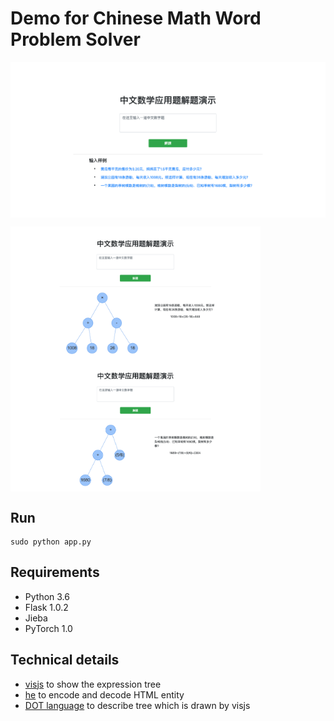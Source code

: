 # Demo for Chinese Math Word Problem Solver

<img src="readme/index.png" align="center" width="700px">

<img src="readme/example_1.png" align="center" width="400px"> <img src="readme/example_2.png" align="center" width="400px">

## Run 
```
sudo python app.py
```

## Requirements
- Python 3.6
- Flask 1.0.2
- Jieba
- PyTorch 1.0

## Technical details
- [visjs](http://visjs.org/) to show the expression tree
- [he](https://github.com/mathiasbynens/he) to encode and decode HTML entity
- [DOT language](https://en.wikipedia.org/wiki/DOT_(graph_description_language)) to describe tree which is drawn by visjs 

